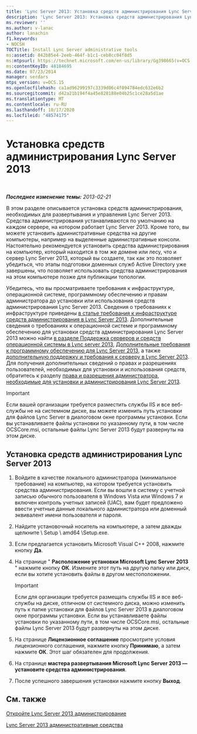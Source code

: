 ```yaml
---
title: 'Lync Server 2013: Установка средств администрирования Lync Server'
description: 'Lync Server 2013: Установка средств администрирования Lync Server.'
ms.reviewer: ''
ms.author: v-lanac
author: lanachin
f1.keywords:
- NOCSH
TOCTitle: Install Lync Server administrative tools
ms:assetid: 842b85e4-2eeb-464f-b1c1-ceb8cc04f8d5
ms:mtpsurl: https://technet.microsoft.com/en-us/library/Gg398665(v=OCS.15)
ms:contentKeyID: 48184695
ms.date: 07/23/2014
manager: serdars
mtps_version: v=OCS.15
ms.openlocfilehash: ca1ad96299197c3339d06c4f094784edc632e6b2
ms.sourcegitcommit: d42a21b194f4a45e828188e04b25c1ce28a5d1ae
ms.translationtype: MT
ms.contentlocale: ru-RU
ms.lasthandoff: 10/17/2020
ms.locfileid: "48574175"
---
```

# <a name="install-lync-server-2013-administrative-tools"></a>Установка средств администрирования Lync Server 2013

<div data-xmlns="http://www.w3.org/1999/xhtml">

<div class="topic" data-xmlns="http://www.w3.org/1999/xhtml" data-msxsl="urn:schemas-microsoft-com:xslt" data-cs="https://msdn.microsoft.com/">

<div data-asp="https://msdn2.microsoft.com/asp">



</div>

<div id="mainSection">

<div id="mainBody">

<span> </span>

_**Последнее изменение темы:** 2013-02-21_

В этом разделе описывается установка средств администрирования, необходимых для развертывания и управления Lync Server 2013. Средства администрирования устанавливаются по умолчанию на каждом сервере, на котором работает Lync Server 2013. Кроме того, вы можете установить административные средства на другие компьютеры, например на выделенные административные консоли. Настоятельно рекомендуется установить средства администрирования на компьютер, который находится в том же домене или лесу, что и сервер Lync Server 2013, который вы создаете, так как это позволяет убедиться, что этапы подготовки доменных служб Active Directory уже завершены, что позволяет использовать средства администрирования на этом компьютере позже для публикации топологии.

Убедитесь, что вы просматриваете требования к инфраструктуре, операционной системе, программному обеспечению и правам администратора до установки или использования средств администрирования Lync Server 2013. Сведения о требованиях к инфраструктуре приведены [в статье требования к инфраструктуре средств администрирования в Lync Server 2013](lync-server-2013-administrative-tools-infrastructure-requirements.md). Дополнительные сведения о требованиях к операционной системе и программному обеспечению для установки средств администрирования Lync Server 2013 можно найти [в разделе Поддержка серверов и средств операционной системы в Lync server 2013](lync-server-2013-server-and-tools-operating-system-support.md), [Дополнительные требования к программному обеспечению для Lync Server 2013](lync-server-2013-additional-software-requirements.md), а также [дополнительную поддержку и требования к серверу в Lync Server 2013](lync-server-2013-additional-server-support-and-requirements.md). Для получения дополнительных сведений о правах и разрешениях пользователей, необходимых для установки и использования средств, обратитесь к разделу [права и разрешения администратора, необходимые для установки и администрирования Lync Server 2013](lync-server-2013-administrator-rights-and-permissions-required-for-setup-and-administration.md).

<div>


> [!IMPORTANT]  
> Если вашей организации требуется разместить службы IIS и все веб-службы не на системном диске, вы можете изменить путь установки для файлов Lync Server в диалоговом окне программы установки. Если вы устанавливаете файлы установки по указанному пути, в том числе OCSCore.msi, остальные файлы Lync Server 2013 будут развернуты на этом диске.



</div>

<div>

## <a name="to-install-the-lync-server-2013-administrative-tools"></a>Установка средств администрирования Lync Server 2013

1.  Войдите в качестве локального администратора (минимальное требование) на компьютер, на котором требуется установить средства администрирования. Если вы вошли в систему с учетной записью обычного пользователя в Windows Vista или Windows 7 и включен контроль учетных записей (UAC), вам будет предложено ввести учетные данные локального администратора или доменный эквивалент имени пользователя и пароля.

2.  Найдите установочный носитель на компьютере, а затем дважды щелкните \\ Setup \\ amd64 \\Setup.exe.

3.  Если предлагается установить Microsoft Visual C++ 2008, нажмите кнопку **Да**.

4.  На странице " **Расположение установки Microsoft Lync Server 2013** " нажмите кнопку **ОК**. Измените этот путь на другую папку или диск, если вы хотите установить файлы в другом местоположении.
    
    <div>
    

    > [!IMPORTANT]  
    > Если для организации требуется размещать службы IIS и все веб-службы на диске, отличном от системного диска, можно изменить путь к папке установки для файлов Lync Server 2013 в диалоговом окне программы установки. Если вы устанавливаете файлы установки по указанному пути, в том числе OCSCore.msi, остальные файлы Lync Server 2013 будут развернуты на этом диске.

    
    </div>

5.  На странице **Лицензионное соглашение** просмотрите условия лицензионного соглашения, нажмите кнопку **Принимаю**, а затем нажмите **ОК**. Этот шаг обязателен для продолжения.

6.  На странице **мастера развертывания Microsoft Lync Server 2013 —** **установите средства администрирования**.

7.  После успешного завершения установки нажмите кнопку **Выход**.

</div>

<div>

## <a name="see-also"></a>См. также


[Откройте Lync Server 2013 администрирование](lync-server-2013-open-lync-server-administrative-tools.md)  


[Lync Server 2013 административные средства](lync-server-2013-lync-server-administrative-tools.md)  
  

</div>

</div>

<span> </span>

</div>

</div>

</div>

